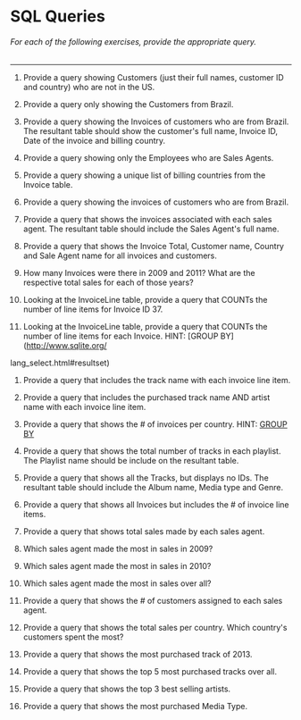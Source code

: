 # SQL Queries  

###### For each of the following exercises, provide the appropriate query.
***
1. Provide a query showing Customers (just their full names, customer ID and country) who are not in the US.  


1. Provide a query only showing the Customers from Brazil.  


1. Provide a query showing the Invoices of customers who are from Brazil. The resultant table should show the customer's full name, Invoice ID, Date of the invoice and billing country.  


1. Provide a query showing only the Employees who are Sales Agents.  


1. Provide a query showing a unique list of billing countries from the Invoice table.  


1. Provide a query showing the invoices of customers who are from Brazil.  


1. Provide a query that shows the invoices associated with each sales agent. The resultant table should include the Sales Agent's full name.  


1. Provide a query that shows the Invoice Total, Customer name, Country and Sale Agent name for all invoices and customers.  


1. How many Invoices were there in 2009 and 2011? What are the respective total sales for each of those years?  


1. Looking at the InvoiceLine table, provide a query that COUNTs the number of line items for Invoice ID 37.  


1. Looking at the InvoiceLine table, provide a query that COUNTs the number of line items for each Invoice. HINT: [GROUP BY](http://www.sqlite.org/  

lang_select.html#resultset)
1. Provide a query that includes the track name with each invoice line item.  


1. Provide a query that includes the purchased track name AND artist name with each invoice line item.  


1. Provide a query that shows the # of invoices per country. HINT: [GROUP BY](http://www.sqlite.org/lang_select.html#resultset)  


1. Provide a query that shows the total number of tracks in each playlist. The Playlist name should be include on the resultant table.  


1. Provide a query that shows all the Tracks, but displays no IDs. The resultant table should include the Album name, Media type and Genre.  


1. Provide a query that shows all Invoices but includes the # of invoice line items.  


1. Provide a query that shows total sales made by each sales agent.  


1. Which sales agent made the most in sales in 2009?  


1. Which sales agent made the most in sales in 2010?  


1. Which sales agent made the most in sales over all?  


1. Provide a query that shows the # of customers assigned to each sales agent.  


1. Provide a query that shows the total sales per country. Which country's customers spent the most?  


1. Provide a query that shows the most purchased track of 2013.  


1. Provide a query that shows the top 5 most purchased tracks over all.  


1. Provide a query that shows the top 3 best selling artists.  


1. Provide a query that shows the most purchased Media Type.  



